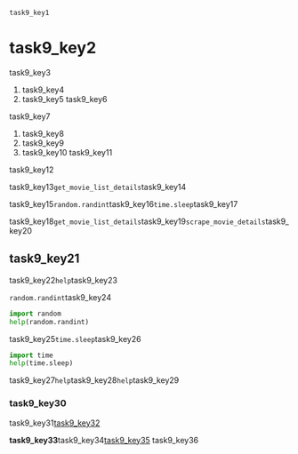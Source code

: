 ```ngMeta
task9_key1
```
# task9_key2
task9_key3

1. task9_key4
2. task9_key5
task9_key6

task9_key7

1. task9_key8
2. task9_key9
3. task9_key10
task9_key11

task9_key12

task9_key13`get_movie_list_details`task9_key14

task9_key15`random.randint`task9_key16`time.sleep`task9_key17

task9_key18`get_movie_list_details`task9_key19`scrape_movie_details`task9_key20

## task9_key21
task9_key22`help`task9_key23

`random.randint`task9_key24

```python
import random
help(random.randint)
```
task9_key25`time.sleep`task9_key26

```python
import time
help(time.sleep)
```
task9_key27`help`task9_key28`help`task9_key29

### task9_key30
task9_key31[task9_key32](https://youtu.be/5FIPLIXWmtQ)


**task9_key33**task9_key34[task9_key35](mailto:&#118;&#x69;&#x73;&#x68;&#97;&#108;&#x31;&#56;&#64;&#110;&#x61;&#118;&#x67;&#117;&#114;&#117;&#107;&#117;&#x6c;&#46;&#111;&#x72;&#x67;)
task9_key36